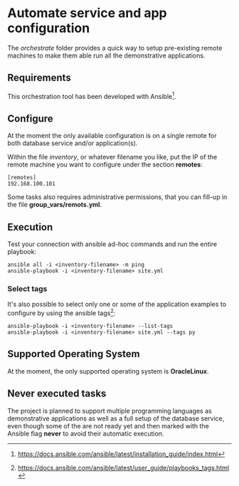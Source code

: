 # Automate service and app configuration

The *orchestrate* folder provides a quick way to setup pre-existing remote
machines to make them able run all the demonstrative applications.


## Requirements

This orchestration tool has been developed with Ansible[^1].


## Configure

At the moment the only available configuration is on a single remote for both
database service and/or application(s).

Within the file *inventory*, or whatever filename you like, put the IP of the
remote machine you want to configure under the section **remotes**:

    [remotes]
    192.168.100.101

Some tasks also requires administrative permissions, that you can fill-up in the
file **group_vars/remots.yml**.


## Execution

Test your connection with ansible ad-hoc commands and run the entire playbook:

    ansible all -i <inventory-filename> -m ping
    ansible-playbook -i <inventory-filename> site.yml


### Select tags

It's also possible to select only one or some of the application examples to
configure by using the ansible tags[^2]:

    ansible-playbook -i <inventory-filename> --list-tags
    ansible-playbook -i <inventory-filename> site.yml --tags py


## Supported Operating System

At the moment, the only supported operating system is **OracleLinux**.


## Never executed tasks

The project is planned to support multiple programming languages as
demonstrative applications as well as a full setup of the database service, even
though some of the are not ready yet and then marked with the Ansible flag
**never** to avoid their automatic execution.


[^1]: https://docs.ansible.com/ansible/latest/installation_guide/index.html
[^2]: https://docs.ansible.com/ansible/latest/user_guide/playbooks_tags.html
